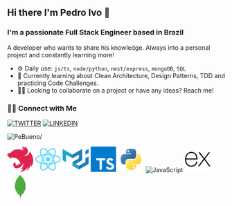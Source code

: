 ## Hi there I'm Pedro Ivo 👋
### I'm a passionate Full Stack Engineer based in Brazil
A developer who wants to share his knowledge. Always into a personal project and constantly learning more!

- ⚙️ Daily use: `js/ts`, `node/python`, `nest/express`, `mongoDB`, `SQL` 
- 🌱 Currently learning about Clean Architecture, Design Patterns, TDD and practicing Code Challenges.
- 👨‍💻 Looking to collaborate on a project or have any ideas? Reach me!

### 🤝🏻 Connect with Me

[![TWITTER](https://img.shields.io/badge/Twitter-blue?style=for-the-badge&logo=twitter)](https://twitter.com/pebuenos)
[![LINKEDIN](https://img.shields.io/badge/Linkedin-blue?style=for-the-badge&logo=linkedin)](https://www.linkedin.com/in/pedroivobu)

<p> 
  <img src=https://github-readme-stats-sigma-five.vercel.app/api?username=pebueno&show_icons=true alt=PeBueno/> 
</p>

<p>
  <img src=https://github.com/devicons/devicon/blob/master/icons/nestjs/nestjs-original.svg alt=NestJS width="60" height="60"/>
  <img src=https://github.com/devicons/devicon/blob/master/icons/react/react-original.svg alt=ReactJS width="60" height="60"/>
  <img src=https://github.com/devicons/devicon/blob/master/icons/materialui/materialui-original.svg alt=MaterialUI width="60" height="60"/>
  <img src=https://github.com/devicons/devicon/blob/master/icons/typescript/typescript-original.svg alt=TypeScript width="60" height="60"/>
  <img src=https://github.com/devicons/devicon/blob/master/icons/python/python-original.svg alt=Python width="60" height="60"/> 
  <img src=https://github.com/abranhe/programming-languages-logos/blob/master/src/javascript/javascript.svg alt=JavaScript width="60" height="60"/>
  <img src=https://github.com/devicons/devicon/blob/master/icons/express/express-original.svg alt=ExpressJS width="60" height="60"/>  
  <img src=https://github.com/devicons/devicon/blob/master/icons/mongodb/mongodb-plain.svg alt=MongoDB width="60" height="60"/> 
</p>
